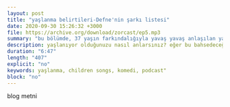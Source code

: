 ```yaml
---
layout: post
title: "yaşlanma belirtileri-Defne'nin şarkı listesi"
date: 2020-09-30 15:26:32 +3000
file: https://archive.org/download/zorcast/ep5.mp3
summary: "bu bölümde, 37 yaşın farkındalığıyla yavaş yavaş anlaşılan yaşlanma belirtilerinden ve zamane çocuklarının çıldırtıcı playlistlerinden bahsediyoruz."
description: yaşlanıyor olduğunuzu nasıl anlarsınız? eğer bu bahsedeceğim belirtiler sizde de varsa kulübe hoşgeldiniz. bununla beraber tüm belirtilere inat, size genç işi bazı müzikler de dinleteceğim."
duration: "6:47" 
length: "407"
explicit: "no" 
keywords: yaşlanma, children songs, komedi, podcast"
block: "no" 
---
```


blog metni